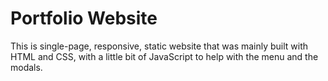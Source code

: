 # Portfolio Website

This is single-page, responsive, static website that was mainly built with HTML and CSS, with a little bit of JavaScript to help with the menu and the modals.